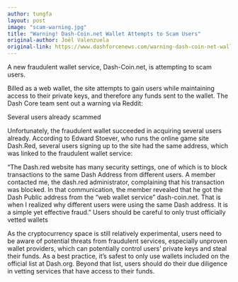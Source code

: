 ```yaml
---
author: tungfa
layout: post
image: "scam-warning.jpg"
title: "Warning! Dash-Coin.net Wallet Attempts to Scam Users"
original-author: Joël Valenzuela 
original-link: https://www.dashforcenews.com/warning-dash-coin-net-wallet-attempts-scam-users/
---
```


A new fraudulent wallet service, Dash-Coin.net, is attempting to scam users.

Billed as a web wallet, the site attempts to gain users while maintaining access to their private keys, and therefore any funds sent to the wallet. The Dash Core team sent out a warning via Reddit:

Several users already scammed

Unfortunately, the fraudulent wallet succeeded in acquiring several users already. According to Edward Stoever, who runs the online game site Dash.Red, several users signing up to the site had the same address, which was linked to the fraudulent wallet service:

“The Dash.red website has many security settings, one of which is to block transactions to the same Dash Address from different users. A member contacted me, the dash.red administrator, complaining that his transaction was blocked. In that communication, the member revealed that he got the Dash Public address from the “web wallet service” dash-coin.net. That is when I realized why different users were using the same Dash address. It is a simple yet effective fraud.”
Users should be careful to only trust officially vetted wallets

As the cryptocurrency space is still relatively experimental, users need to be aware of potential threats from fraudulent services, especially unproven wallet providers, which can potentially control users’ private keys and steal their funds. As a best practice, it’s safest to only use wallets included on the official list at Dash.org. Beyond that list, users should do their due diligence in vetting services that have access to their funds.
